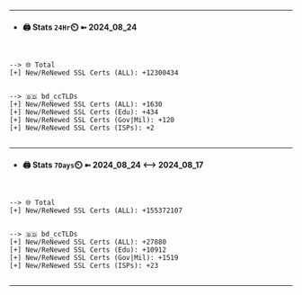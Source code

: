 

---
- #### 🖨️ **Stats** `24Hr`⏲️ ➼ 2024_08_24
```console


--> 🌐 Total
[+] New/ReNewed SSL Certs (ALL): +12300434


--> 🇧🇩 bd_ccTLDs
[+] New/ReNewed SSL Certs (ALL): +1630
[+] New/ReNewed SSL Certs (Edu): +434
[+] New/ReNewed SSL Certs (Gov|Mil): +120
[+] New/ReNewed SSL Certs (ISPs): +2


```

---
- #### 🖨️ **Stats** `7Days`⏲️ ➼ 2024_08_24 <--> 2024_08_17
```console


--> 🌐 Total
[+] New/ReNewed SSL Certs (ALL): +155372107


--> 🇧🇩 bd_ccTLDs
[+] New/ReNewed SSL Certs (ALL): +27880
[+] New/ReNewed SSL Certs (Edu): +10912
[+] New/ReNewed SSL Certs (Gov|Mil): +1519
[+] New/ReNewed SSL Certs (ISPs): +23


```

---

